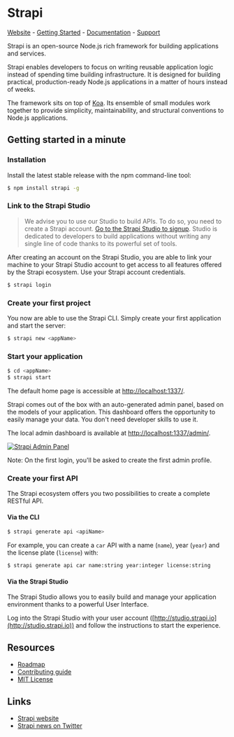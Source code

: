 # Strapi

[Website](http://strapi.io/) - [Getting Started](#user-content-getting-started-in-a-minute) - [Documentation](http://strapi.io/documentation) - [Support](http://strapi.io/support)

Strapi is an open-source Node.js rich framework for building applications and services.

Strapi enables developers to focus on writing reusable application logic instead of spending time
building infrastructure. It is designed for building practical, production-ready Node.js applications
in a matter of hours instead of weeks.

The framework sits on top of [Koa](http://koajs.com/). Its ensemble of small modules work
together to provide simplicity, maintainability, and structural conventions to Node.js applications.

## Getting started in a minute

### Installation

Install the latest stable release with the npm command-line tool:

```bash
$ npm install strapi -g
```

### Link to the Strapi Studio

> We advise you to use our Studio to build APIs. To do so, you need to create a Strapi account.
[Go to the Strapi Studio to signup](http://studio.strapi.io).
Studio is dedicated to developers to build applications without writing
any single line of code thanks to its powerful set of tools.

After creating an account on the Strapi Studio, you are able to link your machine to your
Strapi Studio account to get access to all features offered by the Strapi ecosystem.
Use your Strapi account credentials.

```bash
$ strapi login
```

### Create your first project

You now are able to use the Strapi CLI. Simply create your first application and start the server:

```bash
$ strapi new <appName>
```

### Start your application

```bash
$ cd <appName>
$ strapi start
```

The default home page is accessible at [http://localhost:1337/](http://localhost:1337/).

Strapi comes out of the box with an auto-generated admin panel, based on the models of your
application. This dashboard offers the opportunity to easily manage your data. You don't
need developer skills to use it.

The local admin dashboard is available at [http://localhost:1337/admin/](http://localhost:1337/admin/).

[![Strapi Admin Panel](http://strapi.io/assets/images/strapi-admin.jpg "Strapi Admin Panel")](http://strapi.io/documentation/admin)

Note: On the first login, you'll be asked to create the first admin profile.

### Create your first API

The Strapi ecosystem offers you two possibilities to create a complete RESTful API.

#### Via the CLI

```bash
$ strapi generate api <apiName>
```

For example, you can create a `car` API with a name (`name`), year (`year`) and
the license plate (`license`) with:

```bash
$ strapi generate api car name:string year:integer license:string
```

#### Via the Strapi Studio

The Strapi Studio allows you to easily build and manage your application environment
thanks to a powerful User Interface.

Log into the Strapi Studio with your user account ([http://studio.strapi.io](http://studio.strapi.io))
and follow the instructions to start the experience.

## Resources

- [Roadmap](ROADMAP.md)
- [Contributing guide](CONTRIBUTING.md)
- [MIT License](LICENSE.md)

## Links

- [Strapi website](http://strapi.io/)
- [Strapi news on Twitter](https://twitter.com/strapijs)
